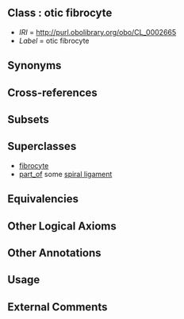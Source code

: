 
## Class : otic fibrocyte

 * *IRI* = http://purl.obolibrary.org/obo/CL_0002665
 * *Label* = otic fibrocyte

## Synonyms


## Cross-references


## Subsets


## Superclasses

 * [fibrocyte](../../CL/35/CL_0000135.md)
 * [part_of](../../BFO/50/BFO_0000050.md) some [spiral ligament](../../UBERON/25/UBERON_0006725.md)

## Equivalencies


## Other Logical Axioms


## Other Annotations


## Usage


## External Comments

